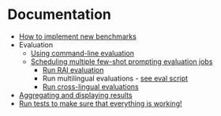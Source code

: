 # Documentation

- [How to implement new benchmarks](https://fb.quip.com/z7KLA1m1wwEZ)
- Evaluation
    - [Using command-line evaluation](EVAL_PROMPTING.md)
    - [Scheduling multiple few-shot prompting evaluation jobs](../scripts/experiments/README.md)
        - [Run RAI evaluation](EVAL_RAI_FAIRNESS_AND_INCLUSION.md)
        - Run multilingual evaluations - [see eval script](/scripts/experiments/schedule_jobs_few_shot_multilingual.py)
        - [Run cross-lingual evaluations ](https://fb.quip.com/xALYAliGgE3h)
- [Aggregating and displaying results](DISPLAY_RESULTS.md)
- [Run tests to make sure that everything is working!](testing.md)